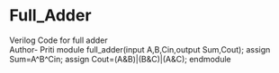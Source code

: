 # Full_Adder

Verilog Code for full adder
<br> Author- Priti
module full_adder(input A,B,Cin,output Sum,Cout);
assign Sum=A^B^Cin;
assign Cout=(A&B)|(B&C)|(A&C);
endmodule
